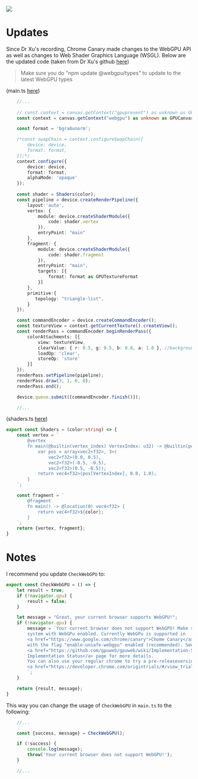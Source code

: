 ![](https://www.youtube.com/watch?v=QWh968pmsbg)

# Updates
Since Dr Xu's recording, Chrome Canary made changes to the WebGPU API as well as changes to Web Shader Graphics Language (WSGL). Below are the updated code (taken from Dr Xu's github [here](https://github.com/jack1232/webgpu02))

> Make sure you do "npm update @webgpu/types" to update to the latest WebGPU types

(main.ts [here](https://github.com/jack1232/webgpu02/blob/main/src/main.ts))
```ts
    //...
    
    // const context = canvas.getContext("gpupresent") as unknown as GPUCanvasContext;
    const context = canvas.getContext("webgpu") as unknown as GPUCanvasContext;

    const format = 'bgra8unorm';

    /*const swapChain = context.configureSwapChain({
        device: device,
        format: format,
    });*/    
    context.configure({
        device: device,
        format: format,
        alphaMode: 'opaque'
    });
    
    const shader = Shaders(color);
    const pipeline = device.createRenderPipeline({
        layout:'auto',
        vertex: {
            module: device.createShaderModule({                    
                code: shader.vertex
            }),
            entryPoint: "main"
        },
        fragment: {
            module: device.createShaderModule({                    
                code: shader.fragment
            }),
            entryPoint: "main",
            targets: [{
                format: format as GPUTextureFormat
            }]
        },
        primitive:{
           topology: "triangle-list",
        }
    });

    const commandEncoder = device.createCommandEncoder();
    const textureView = context.getCurrentTexture().createView();
    const renderPass = commandEncoder.beginRenderPass({
        colorAttachments: [{
            view: textureView,
            clearValue: { r: 0.5, g: 0.5, b: 0.8, a: 1.0 }, //background color
            loadOp: 'clear',
            storeOp: 'store'
        }]
    });
    renderPass.setPipeline(pipeline);
    renderPass.draw(3, 1, 0, 0);
    renderPass.end();

    device.queue.submit([commandEncoder.finish()]);

    //...
```

(shaders.ts [here](https://github.com/jack1232/webgpu02/blob/main/src/shaders.ts))
```ts
export const Shaders = (color:string) => {
    const vertex = `
        @vertex
        fn main(@builtin(vertex_index) VertexIndex: u32) -> @builtin(position) vec4<f32> {
            var pos = array<vec2<f32>, 3>(
                vec2<f32>(0.0, 0.5),
                vec2<f32>(-0.5, -0.5),
                vec2<f32>(0.5, -0.5));
            return vec4<f32>(pos[VertexIndex], 0.0, 1.0);
        }
    `;

    const fragment = `
        @fragment
        fn main() -> @location(0) vec4<f32> {
            return vec4<f32>${color};
        }
    `;
    return {vertex, fragment};
}
```

# Notes
I recommend you update `CheckWebGPU` to:

```js
export const CheckWebGPU = () => {
    let result = true;
    if (!navigator.gpu) {
        result = false;
    }

    let message = "Great, your current browser supports WebGPU!";
    if (!navigator.gpu) {
        message = `Your current browser does not support WebGPU! Make sure you are on a
        system with WebGPu enabled. Currently WebGPu is supported in 
        <a href="https://www.google.com/chrome/canary">Chome Canary</a>
        with the flag "enable-unsafe-webgpu" enabled (recommended). See the 
        <a href="https://github.com/gpuweb/gpuweb/wiki/Implementation-Status">
        Implementation Status</a> page for more details.
        You can also use your regular chrome to try a pre-releaseversion of WebGPU via
        <a href="https://developer.chrome.com/origintrials/#/view_trial/118219490218475521">Origina Trials</a>.
        `;
    }

    return {result, message};
}
```

This way you can change the usage of `CheckWebGPU` in `main.ts` to the following:
```js
    //...

    const {success, message} = CheckWebGPU();

    if (!success) {
        console.log(message);
        throw('Your current browser does not support WebGPU!');
    }

    //...
```